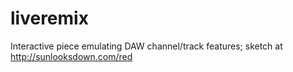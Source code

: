 liveremix
=========

Interactive piece emulating DAW channel/track features; sketch at http://sunlooksdown.com/red